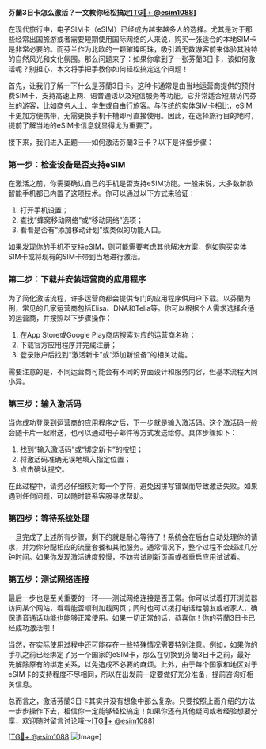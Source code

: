 **芬蘭3日卡怎么激活？一文教你轻松搞定[[TG💪+ @esim1088](https://t.me/s/esim1088)]**

在现代旅行中，电子SIM卡（eSIM）已经成为越来越多人的选择。尤其是对于那些经常出国旅游或者需要短期使用国际网络的人来说，购买一张适合的本地SIM卡是非常必要的。而芬兰作为北欧的一颗璀璨明珠，吸引着无数游客前来体验其独特的自然风光和文化氛围。那么问题来了：如果你拿到了一张芬蘭3日卡，该如何激活呢？别担心，本文将手把手教你如何轻松搞定这个问题！

首先，让我们了解一下什么是芬蘭3日卡。这种卡通常是由当地运营商提供的预付费SIM卡，支持高速上网、语音通话以及短信服务等功能。它非常适合短期访问芬兰的游客，比如商务人士、学生或自由行旅客。与传统的实体SIM卡相比，eSIM卡更加方便携带，无需更换手机卡槽即可直接使用。因此，在选择旅行目的地时，提前了解当地的eSIM卡信息就显得尤为重要了。

接下来，我们进入正题——如何激活芬蘭3日卡？以下是详细步骤：

### 第一步：检查设备是否支持eSIM

在激活之前，你需要确认自己的手机是否支持eSIM功能。一般来说，大多数新款智能手机都已内置了这项技术。你可以通过以下方式来验证：
1. 打开手机设置；
2. 查找“蜂窝移动网络”或“移动网络”选项；
3. 看看是否有“添加移动计划”或类似的功能入口。

如果发现你的手机不支持eSIM，则可能需要考虑其他解决方案，例如购买实体SIM卡或将现有的SIM卡带到当地进行激活。

### 第二步：下载并安装运营商的应用程序

为了简化激活流程，许多运营商都会提供专门的应用程序供用户下载。以芬蘭为例，常见的几家运营商包括Elisa、DNA和Telia等。你可以根据个人需求选择合适的运营商，并按照以下步骤操作：
1. 在App Store或Google Play商店搜索对应的运营商名称；
2. 下载官方应用程序并完成注册；
3. 登录账户后找到“激活新卡”或“添加新设备”的相关功能。

需要注意的是，不同运营商可能会有不同的界面设计和服务内容，但基本流程大同小异。

### 第三步：输入激活码

当你成功登录到运营商的应用程序之后，下一步就是输入激活码。这个激活码一般会随卡片一起附送，也可以通过电子邮件等方式发送给你。具体步骤如下：
1. 找到“输入激活码”或“绑定新卡”的按钮；
2. 将激活码准确无误地填入指定位置；
3. 点击确认提交。

在此过程中，请务必仔细核对每一个字符，避免因拼写错误而导致激活失败。如果遇到任何问题，可以随时联系客服寻求帮助。

### 第四步：等待系统处理

一旦完成了上述所有步骤，剩下的就是耐心等待了！系统会在后台自动处理你的请求，并为你分配相应的流量套餐和其他服务。通常情况下，整个过程不会超过几分钟时间。如果你发现激活进度较慢，不妨尝试刷新页面或者重启应用试试看。

### 第五步：测试网络连接

最后一步也是至关重要的一环——测试网络连接是否正常。你可以试着打开浏览器访问某个网站，看看能否顺利加载网页；同时也可以拨打电话给朋友或者家人，确保语音通话功能也能够正常使用。如果一切正常的话，恭喜你！你的芬蘭3日卡已经成功激活啦！

当然，在实际使用过程中还可能存在一些特殊情况需要特别注意。例如，如果你的手机之前已经绑定了另一个国家的eSIM卡，那么在切换到芬蘭3日卡之前，最好先解除原有的绑定关系，以免造成不必要的麻烦。此外，由于每个国家和地区对于eSIM卡的支持程度不尽相同，所以在出发前一定要做好充分准备，提前咨询好相关信息。

总而言之，激活芬蘭3日卡其实并没有想象中那么复杂。只要按照上面介绍的方法一步步操作下去，相信你一定能够轻松搞定！如果你还有其他疑问或者经验想要分享，欢迎随时留言讨论哦～[[TG💪+ @esim1088](https://t.me/s/esim1088)]

[[TG💪+ @esim1088](https://t.me/s/esim1088) ![Image](https://i.postimg.cc/4NQfJmqS/Snipaste-2025-05-13-00-14-12.png)]